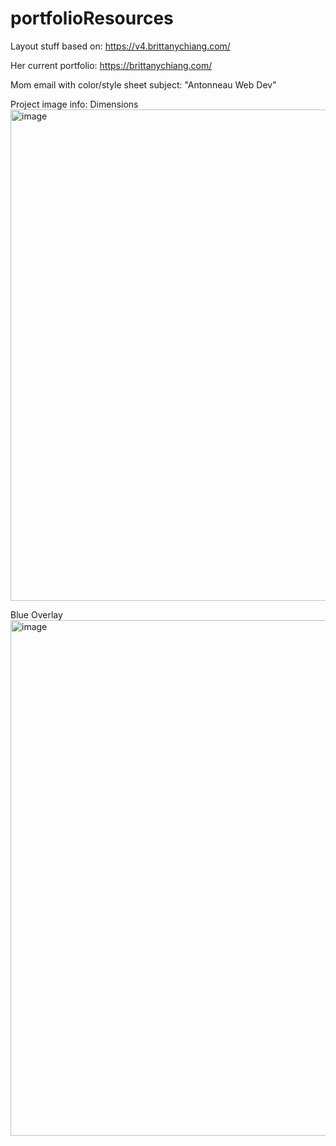# portfolioResources

Layout stuff based on:
https://v4.brittanychiang.com/

Her current portfolio:
https://brittanychiang.com/

Mom email with color/style sheet subject:
"Antonneau Web Dev"

Project image info:
Dimensions
<img width="786" alt="image" src="https://github.com/bantonneau/portfolioResources/assets/109747300/3c228439-e59f-4ece-b2de-73b65288bcaa">

Blue Overlay
<img width="825" alt="image" src="https://github.com/bantonneau/portfolioResources/assets/109747300/fdbed32c-5034-49fa-83a5-64521df592b2">

